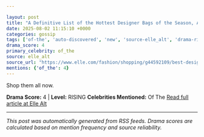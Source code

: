 ```yaml
---

layout: post
title: "A Definitive List of the Hottest Designer Bags of the Season, According to ELLE Editors"
date: 2025-08-02 11:15:10 +0000
categories: gossip
tags: ['of-the', 'auto-discovered', 'new', 'source-elle_alt', 'drama-rising']
drama_score: 4
primary_celebrity: of_the
source: elle_alt
source_url: "https://www.elle.com/fashion/shopping/g44592109/best-designer-bags/"
mentions: {'of_the': 4}
---
```


Shop them all now.

**Drama Score:** 4 | **Level:** RISING **Celebrities Mentioned:** Of The [Read full article at Elle Alt](https://www.elle.com/fashion/shopping/g44592109/best-designer-bags/)

---

*This post was automatically generated from RSS feeds. Drama scores are calculated based on mention frequency and source reliability.*